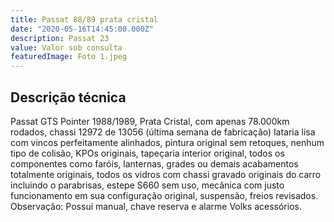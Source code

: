 ```yaml
---
title: Passat 88/89 prata cristal
date: "2020-05-16T14:45:00.000Z"
description: Passat 23
value: Valor sob consulta
featuredImage: Foto 1.jpeg
---
```


## Descrição técnica

Passat GTS Pointer 1988/1989, Prata Cristal, com apenas 78.000km rodados, chassi 12972 de 13056 (última semana de fabricação) lataria lisa com vincos perfeitamente alinhados, pintura  original sem retoques, nenhum tipo de colisão, KPOs originais, tapeçaria interior original, todos os componentes como faróis, lanternas, grades ou demais acabamentos totalmente originais, todos os vidros com chassi gravado originais do carro incluindo o parabrisas, estepe S660 sem uso, mecânica com justo funcionamento em sua configuração original, suspensão, freios revisados.
Observação: Possui manual, chave reserva e alarme Volks acessórios.